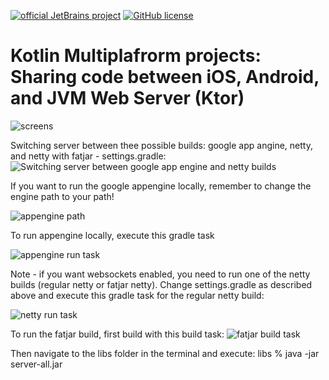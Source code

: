 [![official JetBrains project](https://jb.gg/badges/official.svg)](https://confluence.jetbrains.com/display/ALL/JetBrains+on+GitHub)
[![GitHub license](https://img.shields.io/badge/license-Apache%20License%202.0-blue.svg?style=flat)](https://www.apache.org/licenses/LICENSE-2.0)

# Kotlin Multiplafrorm projects: Sharing code between iOS, Android, and JVM Web Server (Ktor)

![screens](https://github.com/dmitrish/kinsight-multiplatform/blob/master/Screen%20Shot%202019-11-07%20at%209.06.33%20PM.png)

Switching server between thee possible builds: google app angine, netty, and netty with fatjar - settings.gradle:
![Switching server between google app engine and netty builds](https://github.com/dmitrish/kinsight-multiplatform/blob/master/settingsgradle.png)

If you want to run the google appengine locally, remember to change the engine path to your path!

![appengine path](https://github.com/dmitrish/kinsight-multiplatform/blob/master/googleappenginepath.png)

To run appengine locally, execute this gradle task

![appengine run task](https://github.com/dmitrish/kinsight-multiplatform/blob/master/googleappenginerun.png)


Note - if you want websockets enabled, you need to run one of the netty builds (regular netty or fatjar netty). Change settings.gradle as described above and execute this gradle task for the regular netty build:

![netty run task](https://github.com/dmitrish/kinsight-multiplatform/blob/master/nettyrun.png)


To run the fatjar build, first build with this build task:
![fatjar build task](https://github.com/dmitrish/kinsight-multiplatform/blob/master/fatjargradletask.png)



Then navigate to the libs folder in the terminal and execute: libs % java -jar server-all.jar



